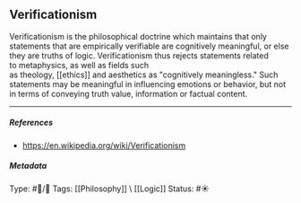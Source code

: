 ## Verificationism  # 

Verificationism is the philosophical doctrine which maintains that only statements that are empirically verifiable are cognitively meaningful, or else they are truths of logic. Verificationism thus rejects statements related to metaphysics, as well as fields such as theology, [[ethics]] and aesthetics as "cognitively meaningless." Such statements may be meaningful in influencing emotions or behavior, but not in terms of conveying truth value, information or factual content. 

___

##### References

- https://en.wikipedia.org/wiki/Verificationism

##### Metadata

Type: #🔵/🔵 
Tags: [[Philosophy]] \ [[Logic]]
Status: #☀️ 
